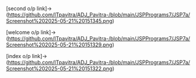 [second o/p link]->(https://github.com/ITpavitra/ADJ_Pavitra-/blob/main/JSPPrograms7/JSP7a/Screenshot%202025-05-21%20151345.png)

[welcome o/p link]->(https://github.com/ITpavitra/ADJ_Pavitra-/blob/main/JSPPrograms7/JSP7a/Screenshot%202025-05-21%20151329.png)

[index o/p link]->(https://github.com/ITpavitra/ADJ_Pavitra-/blob/main/JSPPrograms7/JSP7a/Screenshot%202025-05-21%20151322.png)
